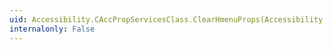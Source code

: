 ```yaml
---
uid: Accessibility.CAccPropServicesClass.ClearHmenuProps(Accessibility._RemotableHandle@,System.UInt32,System.Guid@,System.Int32)
internalonly: False
---
```


